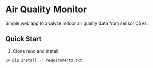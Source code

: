 # Air Quality Monitor

Simple web app to analyze indoor air quality data from sensor CSVs.

## Quick Start

1. Clone repo and install:
```bash
uv pip install -r requirements.txt